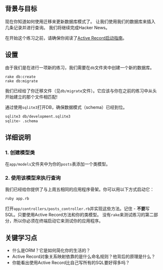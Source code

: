 ## 背景与目标

现在你知道如何使用迁移来更新数据库模式了。
让我们使用我们的数据库来插入几条记录并进行查询。
我们将继续完成Hacker News。

在开始这个练习之前，请确保你阅读了[Active Record启动指南](http://guides.rubyonrails.org/active_record_basics.html)。

## 设置

由于我们是在进行一项新的练习，我们需要在`db`文件夹中创建一个新的数据库。

```sbash
rake db:create
rake db:migrate
```

我们已经给了你迁移文件（见`db/migrate`文件）。它应该与你在之前的练习中从头开始建立的那个文件相匹配!

通过使用`sqlite3`打开DB，确保数据模式（schema）已经到位。

```bash
sqlite3 db/development.sqlite3
sqlite> .schema
```

## 详细说明

### 1. 创建模型类

在`app/models`文件夹中为你的`posts`表添加一个类模型。

### 2. 使用该模型来执行查询

我们已经给你提供了与上周五相同的应用程序骨架。你可以用以下方式启动它：

```bash
ruby app.rb
```

打开`app/controllers/posts_controller.rb`并实现这些方法。记住 - **不要**写SQL。只要使用Active Record方法和你的类模型。
没有`rake`来测试练习的第二部分，所以你必须在终端启动它来测试你的应用程序。

## 关键学习点

* 什么是ORM？它是如何简化你的生活的？
* Active Record对象关系映射依靠的是什么命名规则？他背后的原理是什么？
* 你能看出使用Active Record比自己写所有的SQL要好得多吗？
